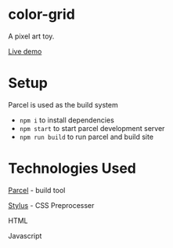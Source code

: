 # color-grid
A pixel art toy. 

[Live demo](https://nickdolf.com/toys/color-grid)

# Setup

Parcel is used as the build system

- `npm i` to install dependencies
- `npm start` to start parcel development server
- `npm run build` to run parcel and build site 

# Technologies Used

[Parcel](https://parceljs.org/) - build tool

[Stylus](https://stylus-lang.com/) - CSS Preprocesser

HTML

Javascript